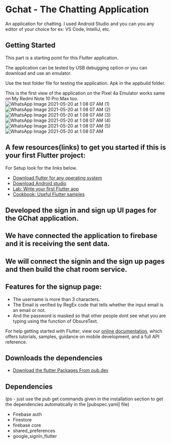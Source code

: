 # Gchat - The Chatting Application

An application for chatting. I used Android Studio and you can you any editor of your choice for ex: VS Code, IntelliJ, etc. 

## Getting Started

This part is a starting point for this Flutter application.

The application can be tested by USB debugging option or you can download and use an emulator.

Use the test folder file for testing the application. Apk in the appbuild folder.

This is the first view of the application on the Pixel 4a Emulator works same on My Redmi Note 10 Pro Max too.
![WhatsApp Image 2021-05-20 at 1 08 07 AM (1)](https://user-images.githubusercontent.com/43877199/119232518-21d8ee80-bb43-11eb-895a-04a0164db6b9.jpeg) ![WhatsApp Image 2021-05-20 at 1 08 07 AM (2)](https://user-images.githubusercontent.com/43877199/119232545-361ceb80-bb43-11eb-8100-d023ab9c2264.jpeg)
![WhatsApp Image 2021-05-20 at 1 08 07 AM (3)](https://user-images.githubusercontent.com/43877199/119232616-741a0f80-bb43-11eb-8d36-b2b77f55caec.jpeg) ![WhatsApp Image 2021-05-20 at 1 08 07 AM (4)](https://user-images.githubusercontent.com/43877199/119232633-7e3c0e00-bb43-11eb-9942-b73e19e92d64.jpeg)
![WhatsApp Image 2021-05-20 at 1 08 07 AM (5)](https://user-images.githubusercontent.com/43877199/119232640-8d22c080-bb43-11eb-95d3-b725ae021b26.jpeg) ![WhatsApp Image 2021-05-20 at 1 08 07 AM](https://user-images.githubusercontent.com/43877199/119232700-cb1fe480-bb43-11eb-98d7-e27118b4abc2.jpeg)


## A few resources(links) to get you started if this is your first Flutter project:
For Setup look for the links below.
- [Download flutter for any operating system](https://flutter.dev/docs/get-started/install)
- [Download Android studio](https://developer.android.com/studio)
- [Lab: Write your first Flutter app](https://flutter.dev/docs/get-started/codelab)
- [Cookbook: Useful Flutter samples](https://flutter.dev/docs/cookbook)

## Developed the sign in and sign up UI pages for the GChat application.
## We have connected the application to firebase and it is receiving the sent data.
## We will connect the signin and the sign up pages and then build the chat room service. 


## Features for the signup page:
- The username is more than 3 characters.
- The Email is verified by RegEx code that tells whether the input email is an email or not.
- And the password is masked so that other people dont see what you are typing using the function of ObsureText.

For help getting started with Flutter, view our
[online documentation](https://flutter.dev/docs), which offers tutorials,
samples, guidance on mobile development, and a full API reference.

## Downloads the dependencies
- [Download the flutter Packages From pub.dev](https://pub.dev/)

## Dependencies
(ps - just use the pub get commands given in the installation section to get the dependencies automatically in the [pubspec.yaml] file)
- Firebase auth
- Firestore
- firebase core
- shared_preferences
- google_signIn_flutter
